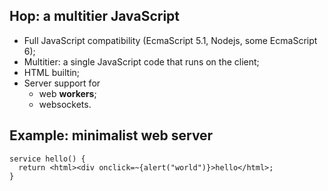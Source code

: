 Hop: a multitier JavaScript
---------------------------

* Full JavaScript compatibility (EcmaScript 5.1, Nodejs, some EcmaScript 6);
* Multitier: a single JavaScript code that runs on the client;
* HTML builtin;
* Server support for
  - web **workers**;
  - websockets.


Example: minimalist web server
------------------------------

```hopscript
service hello() {
  return <html><div onclick=~{alert("world")}>hello</html>;
}
```

